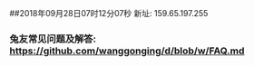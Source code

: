 ##2018年09月28日07时12分07秒 新址: 159.65.197.255
### 兔友常见问题及解答: https://github.com/wanggonging/d/blob/w/FAQ.md
